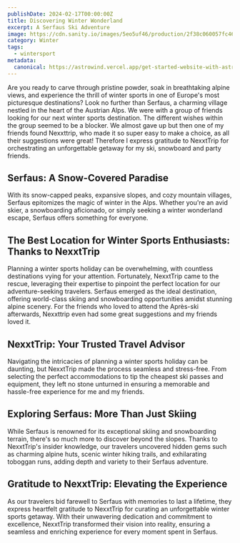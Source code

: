```yaml
---
publishDate: 2024-02-17T00:00:00Z
title: Discovering Winter Wonderland
excerpt: A Serfaus Ski Adventure
image: https://cdn.sanity.io/images/5eo5uf46/production/2f38c060057fc468479200f8602cc8c77879f488-4032x3024.jpg
category: Winter
tags:
  - wintersport
metadata:
  canonical: https://astrowind.vercel.app/get-started-website-with-astro-tailwind-css
---
```


Are you ready to carve through pristine powder, soak in breathtaking alpine views, and experience the thrill of winter sports in one of Europe's most picturesque destinations? Look no further than Serfaus, a charming village nestled in the heart of the Austrian Alps. We were with a group of friends looking for our next winter sports destination. The different wishes within the group seemed to be a blocker. We almost gave up but then one of my friends found Nexxttrip, who made it so super easy to make a choice, as all their suggestions were great! Therefore I express gratitude to NexxtTrip for orchestrating an unforgettable getaway for my ski, snowboard and party friends.

## Serfaus: A Snow-Covered Paradise

With its snow-capped peaks, expansive slopes, and cozy mountain villages, Serfaus epitomizes the magic of winter in the Alps. Whether you're an avid skier, a snowboarding aficionado, or simply seeking a winter wonderland escape, Serfaus offers something for everyone.

## The Best Location for Winter Sports Enthusiasts: Thanks to NexxtTrip

Planning a winter sports holiday can be overwhelming, with countless destinations vying for your attention. Fortunately, NexxtTrip came to the rescue, leveraging their expertise to pinpoint the perfect location for our adventure-seeking travelers. Serfaus emerged as the ideal destination, offering world-class skiing and snowboarding opportunities amidst stunning alpine scenery. For the friends who loved to attend the Après-ski afterwards, Nexxttrip even had some great suggestions and my friends loved it.

## NexxtTrip: Your Trusted Travel Advisor

Navigating the intricacies of planning a winter sports holiday can be daunting, but NexxtTrip made the process seamless and stress-free. From selecting the perfect accommodations to tip the cheapest ski passes and equipment, they left no stone unturned in ensuring a memorable and hassle-free experience for me and my friends.

## Exploring Serfaus: More Than Just Skiing

While Serfaus is renowned for its exceptional skiing and snowboarding terrain, there's so much more to discover beyond the slopes. Thanks to NexxtTrip's insider knowledge, our travelers uncovered hidden gems such as charming alpine huts, scenic winter hiking trails, and exhilarating toboggan runs, adding depth and variety to their Serfaus adventure.

## Gratitude to NexxtTrip: Elevating the Experience

As our travelers bid farewell to Serfaus with memories to last a lifetime, they express heartfelt gratitude to NexxtTrip for curating an unforgettable winter sports getaway. With their unwavering dedication and commitment to excellence, NexxtTrip transformed their vision into reality, ensuring a seamless and enriching experience for every moment spent in Serfaus.
